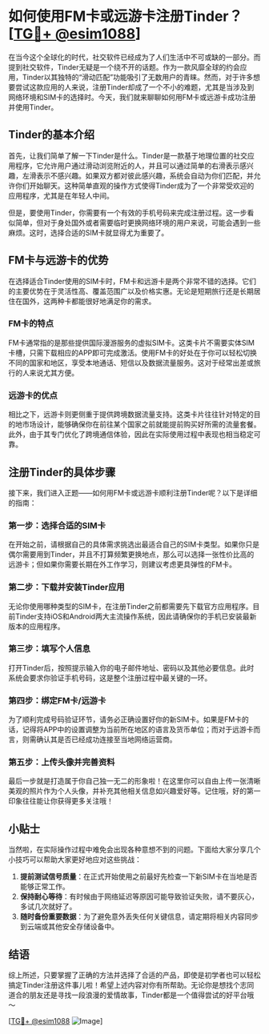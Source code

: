 # 如何使用FM卡或远游卡注册Tinder？[[TG💪+ @esim1088](https://t.me/s/esim1088)]

在当今这个全球化的时代，社交软件已经成为了人们生活中不可或缺的一部分。而提到社交软件，Tinder无疑是一个绕不开的话题。作为一款风靡全球的约会应用，Tinder以其独特的“滑动匹配”功能吸引了无数用户的青睐。然而，对于许多想要尝试这款应用的人来说，注册Tinder却成了一个不小的难题，尤其是当涉及到网络环境和SIM卡的选择时。今天，我们就来聊聊如何用FM卡或远游卡成功注册并使用Tinder。

## Tinder的基本介绍

首先，让我们简单了解一下Tinder是什么。Tinder是一款基于地理位置的社交应用程序，它允许用户通过滑动浏览附近的人，并且可以通过简单的右滑表示感兴趣，左滑表示不感兴趣。如果双方都对彼此感兴趣，系统会自动为你们匹配，并允许你们开始聊天。这种简单直观的操作方式使得Tinder成为了一个非常受欢迎的应用程序，尤其是在年轻人中间。

但是，要使用Tinder，你需要有一个有效的手机号码来完成注册过程。这一步看似简单，但对于身处国外或者需要临时更换网络环境的用户来说，可能会遇到一些麻烦。这时，选择合适的SIM卡就显得尤为重要了。

## FM卡与远游卡的优势

在选择适合Tinder使用的SIM卡时，FM卡和远游卡是两个非常不错的选择。它们的主要优势在于灵活性高、覆盖范围广以及价格实惠。无论是短期旅行还是长期居住在国外，这两种卡都能很好地满足你的需求。

### FM卡的特点

FM卡通常指的是那些提供国际漫游服务的虚拟SIM卡。这类卡片不需要实体SIM卡槽，只需下载相应的APP即可完成激活。使用FM卡的好处在于你可以轻松切换不同的国家和地区，享受本地通话、短信以及数据流量服务。这对于经常出差或旅行的人来说尤其方便。

### 远游卡的优点

相比之下，远游卡则更侧重于提供跨境数据流量支持。这类卡片往往针对特定的目的地市场设计，能够确保你在前往某个国家之前就能提前购买好所需的流量套餐。此外，由于其专门优化了跨境通信体验，因此在实际使用过程中表现也相当稳定可靠。

## 注册Tinder的具体步骤

接下来，我们进入正题——如何用FM卡或远游卡顺利注册Tinder呢？以下是详细的指南：

### 第一步：选择合适的SIM卡

在开始之前，请根据自己的具体需求挑选出最适合自己的SIM卡类型。如果你只是偶尔需要用到Tinder，并且不打算频繁更换地点，那么可以选择一张性价比高的远游卡；但如果你需要长期在外工作学习，则建议考虑更具弹性的FM卡。

### 第二步：下载并安装Tinder应用

无论你使用哪种类型的SIM卡，在注册Tinder之前都需要先下载官方应用程序。目前Tinder支持iOS和Android两大主流操作系统，因此请确保你的手机已安装最新版本的应用程序。

### 第三步：填写个人信息

打开Tinder后，按照提示输入你的电子邮件地址、密码以及其他必要信息。此时系统会要求你验证手机号码，这是整个注册过程中最关键的一环。

### 第四步：绑定FM卡/远游卡

为了顺利完成号码验证环节，请务必正确设置好你的新SIM卡。如果是FM卡的话，记得将APP中的设置调整为当前所在地区的语言及货币单位；而对于远游卡而言，则需确认其是否已经成功连接至当地网络运营商。

### 第五步：上传头像并完善资料

最后一步就是打造属于你自己独一无二的形象啦！在这里你可以自由上传一张清晰美观的照片作为个人头像，并补充其他相关信息如兴趣爱好等。记住哦，好的第一印象往往能让你获得更多关注哦！

## 小贴士

当然啦，在实际操作过程中难免会出现各种意想不到的问题。下面给大家分享几个小技巧可以帮助大家更好地应对这些挑战：

1. **提前测试信号质量**：在正式开始使用之前最好先检查一下新SIM卡在当地是否能够正常工作。
2. **保持耐心等待**：有时候由于网络延迟等原因可能导致验证失败，请不要灰心，多试几次就好了。
3. **随时备份重要数据**：为了避免意外丢失任何关键信息，请定期将相关内容同步到云端或其他安全存储设备中。

## 结语

综上所述，只要掌握了正确的方法并选择了合适的产品，即使是初学者也可以轻松搞定Tinder注册这件事儿啦！希望上述内容对你有所帮助。无论你是想找个志同道合的朋友还是寻找一段浪漫的爱情故事，Tinder都是一个值得尝试的好平台哦～

[[TG💪+ @esim1088](https://t.me/s/esim1088) ![Image](https://i.postimg.cc/4NQfJmqS/Snipaste-2025-05-13-00-14-12.png)]